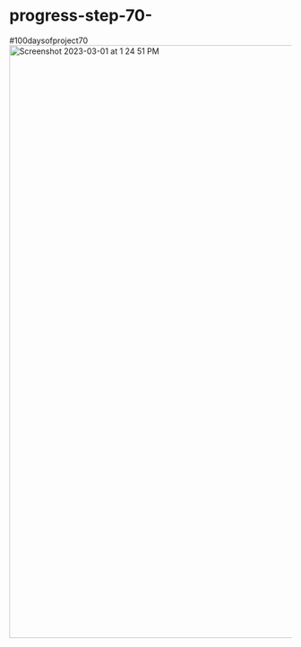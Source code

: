 # progress-step-70-
#100daysofproject70
<img width="1057" alt="Screenshot 2023-03-01 at 1 24 51 PM" src="https://user-images.githubusercontent.com/91402082/222268925-14f8f7e6-1257-41a9-81c3-cf6e8f4a38e8.png">
